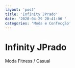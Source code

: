 ```yaml
---
layout: 'post'
title: 'Infinity JPrado'
date: '2020-04-29 20:41:06 '
categories: 'Moda e Confecção'
---
```


# Infinity JPrado

Moda Fitness / Casual
